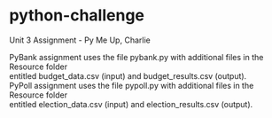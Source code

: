 # python-challenge
Unit 3 Assignment - Py Me Up, Charlie

PyBank assignment uses the file pybank.py with additional files in the Resource folder <br />
entitled budget_data.csv (input) and budget_results.csv (output). <br />
<lf /><lf />
PyPoll assignment uses the file pypoll.py with additional files in the Resource folder <br />
entitled election_data.csv (input) and election_results.csv (output). <br />
